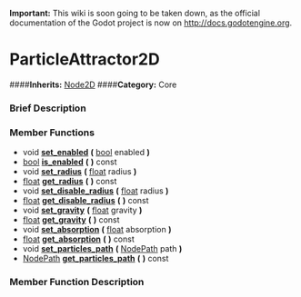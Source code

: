 **Important:** This wiki is soon going to be taken down, as the official documentation of the Godot project is now on http://docs.godotengine.org.

#  ParticleAttractor2D  
####**Inherits:** [Node2D](class_node2d)
####**Category:** Core

###  Brief Description  


###  Member Functions 
  * void  **[set&#95;enabled](#set_enabled)**  **(** [bool](class_bool) enabled  **)**
  * [bool](class_bool)  **[is&#95;enabled](#is_enabled)**  **(** **)** const
  * void  **[set&#95;radius](#set_radius)**  **(** [float](class_float) radius  **)**
  * [float](class_float)  **[get&#95;radius](#get_radius)**  **(** **)** const
  * void  **[set&#95;disable&#95;radius](#set_disable_radius)**  **(** [float](class_float) radius  **)**
  * [float](class_float)  **[get&#95;disable&#95;radius](#get_disable_radius)**  **(** **)** const
  * void  **[set&#95;gravity](#set_gravity)**  **(** [float](class_float) gravity  **)**
  * [float](class_float)  **[get&#95;gravity](#get_gravity)**  **(** **)** const
  * void  **[set&#95;absorption](#set_absorption)**  **(** [float](class_float) absorption  **)**
  * [float](class_float)  **[get&#95;absorption](#get_absorption)**  **(** **)** const
  * void  **[set&#95;particles&#95;path](#set_particles_path)**  **(** [NodePath](class_nodepath) path  **)**
  * [NodePath](class_nodepath)  **[get&#95;particles&#95;path](#get_particles_path)**  **(** **)** const

###  Member Function Description  
